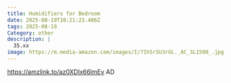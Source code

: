 ```yaml
---
title: Humidifiers for Bedroom
date: 2025-08-19T10:21:23.486Z
tags: 2025-08-19
Category: other
description: |
  35.xx
image: https://m.media-amazon.com/images/I/71h5rSU3rGL._AC_SL1500_.jpg
---
```

https://amzlink.to/az0XDIx66lmEy
AD